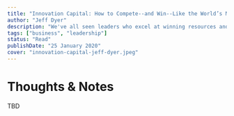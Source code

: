 ```yaml
---
title: "Innovation Capital: How to Compete--and Win--Like the World’s Most Innovative Leaders"
author: "Jeff Dyer"
description: "We've all seen leaders who excel at winning resources and support for their ideas. It turns out that this quality is so valuable, and measurably more important for innovation than just being creative, that it has a name: 'innovation capital.'"
tags: ["business", "leadership"]
status: "Read"
publishDate: "25 January 2020"
cover: "innovation-capital-jeff-dyer.jpeg"
---
```


# Thoughts & Notes

TBD
